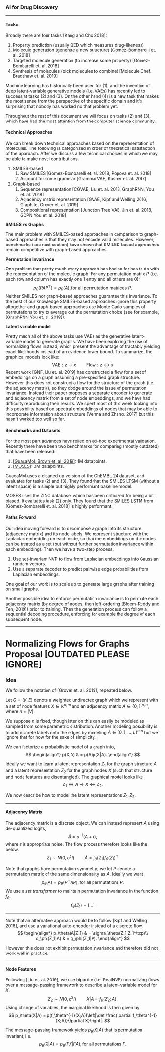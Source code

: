 ### AI for Drug Discovery

---

#### Tasks

Broadly there are four tasks [Kang and Cho 2018]:

1. Property prediction (usually QED which measures drug-likeness) 
2. Molecule generation (generate a new structure) [Gómez-Bombarelli et. al. 2018]
3. Targeted molecule generation (to increase some property) [Gómez-Bombarelli et. al. 2018]
4. Synthesis of molecules (pick molecules to combine) [Molecule Chef, Bradshaw et. al. 2019]

Machine learning has historically been used for (1), and the invention of deep latent-variable generative models (i.e. VAEs) has recently led to success at tasks (2) and (3). On the other hand (4) is a new task that makes the most sense from the perspective of the specific domain and it's surprising that nobody has worked no that problem yet.

Throughout the rest of this document we will focus on tasks (2) and (3), which have had the most attention from the computer science community.

#### Technical Approaches

We can break down technical approaches based on the representation of molecules. The following is categorized in order of theoretical satisfaction of the approach. After we discuss a few technical choices in which we may be able to make novel contributions.

1. SMILES-based 
   1. Raw SMILES [Gómez-Bombarelli et. al. 2018, Popova et. al. 2018]
   2. Account for some grammar [GrammarVAE, Kusner et. al. 2017]
2. Graph-based
   1. Sequence representation [CGVAE, Liu et. al. 2018, GraphRNN, You et. al. 2018]
   2. Adjacency matrix representation [GVAE, Kipf and Welling 2016, Graphite, Grover et. al. 2019]
   3. Compositional representation [Junction Tree VAE, Jin et. al. 2018, GCPN You et. al. 2018]

**SMILES vs Graphs** 

The main problem with SMILES-based approaches in comparison to graph-based approaches is that they may not encode valid molecules. However, benchmarks (see next section) have shown that SMILES-based approaches remain competitive with graph-based approaches.

**Permutation Invariance**

One problem that pretty much every approach has had so far has to do with the representation of the molecule graph. For any permutation matrix $P$ (i.e. each row and column has exactly one $1$ entry and all others are $0$):
$$
p_\theta(PAP^\top) = p_\theta(A), \text{for all permutation matrices }P.
$$
Neither SMILES nor graph-based approaches guarantee this invariance. To the best of our knowledge SMILES-based approaches ignore this property altogether and graph-based approaches use Monte Carlo samples of permutations to try to average out the permutation choice (see for example, [GraphRNN You et. al. 2018]).

**Latent variable model**

Pretty much all of the above tasks use VAEs as the generative latent-variable model to generate graphs. We have been exploring the use of normalizing flows instead, which present the advantage of tractably yielding exact likelihoods instead of an evidence lower bound. To summarize, the graphical models look like:
$$
\text{VAE}: z \rightarrow x \quad\quad \text{Flow}: z \leftrightarrow x
$$
Recent work [GNF, Liu et. al. 2019] has constructed a flow for a set of embeddings on a graph assuming a pre-specified graph structure. However, this does not construct a flow for the structure of the graph (i.e. the adjacency matrix), so they dodge around the issue of permutation invariance. Instead their paper proposes a separate encoder to generate and adjacency matrix from a set of node embeddings, and we have had difficulty reproducing their results. We spent most of this week looking into this possibility based on spectral embeddings of nodes that may be able to incorporate information about structure [Verma and Zhang, 2017] but this hasn't worked too well so far. 

#### Benchmarks and Datasets

For the most part advances have relied on ad-hoc experimental validation. Recently there have been two benchmarks for comparing (mostly outdated) that have been released:

1. [[GuacaMol, Brown et. al. 2019]](https://github.com/BenevolentAI/guacamol): 1M datapoints.
2. [[MOSES]](https://github.com/molecularsets/moses): 3M datapoints.

GuacaMol uses a cleaned up version of the ChEMBL 24 dataset, and evaluates for tasks (2) and (3). They found that the SMILES LTSM (without a latent space) is a simple but highly performant baseline model.

MOSES uses the ZINC database, which has been criticized for being a bit biased. It evaluates task (2) only. They found that the SMILES LSTM from [Gómez-Bombarelli et. al. 2018] is highly performant.

#### Paths Forward

Our idea moving forward is to decompose a graph into its structure (adjacency matrix) and its node labels. We represent structure with the Laplacian embedding on each node, so that the embeddings on the nodes can be treated as a set (but without further permutation invariance within each embedding). Then we have a two-step process:
1. Use set-invariant NVP to flow from Laplacian embeddings into Gaussian random vectors.
2. Use a separate decoder to predict pairwise edge probabilities from Laplacian embeddings.

One goal of our work is to scale up to generate large graphs after training on small graphs.

Another possible idea to enforce permutation invariance is to permute each adjacency matrix (by degree of nodes, then left-ordering [Bloem-Reddy and Teh, 2019]) prior to training. Then the generation process can follow a sequential decoding procedure, enforcing for example the degree of each subsequent node.

---

# Normalizing Flows for Graphs Proposal [OUTDATED PLEASE IGNORE]

### Idea

We follow the notation of [Grover et. al. 2019], repeated below. 

Let $G=(V,E)$ denote a weighted undirected graph which we represent with a set of node features $X \in \mathbb{R}^{n,m}$ and an adjacency matrix $A \in \{0,1\}^{n,n}$, where $n=|V|$. 

We suppose $n$ is fixed, though later on this can easily be modeled as sampled from some parametric distribution. Another modeling possibility is to add discrete labels onto the edges by modeling $A\in \{0,1,\dots,L\}^{n,n}$ but we ignore that for now for the sake of simplicity.

We can factorize a probabilistic model of a graph into,
$$
\begin{align*}
	p(X,A) & = p(A)p(X|A).
\end{align*}
$$

Ideally we want to learn a latent representation $Z_1$ for the graph structure $A$ and a latent representation $Z_2$ for the graph nodes $X$ (such that structure and node features are disentangled). The graphical model looks like
$$
Z_1 \leftrightarrow A \rightarrow X \leftrightarrow Z_2.
$$


We now describe how to model the latent representations $Z_1,Z_2$.

---

#### Adjacency Matrix

The adjacency matrix is a discrete object. We can instead represent $A$ using de-quantized logits,
$$
\tilde{A} = \sigma^{-1}(A + \epsilon),
$$
where $\epsilon$ is appropriate noise. The flow process therefore looks like the below.
$$
Z_1 \sim N(0, \sigma^2I)\quad\quad \tilde{A} = f_\theta(Z_1)f_\theta(Z_1)^\top
$$


Note that graphs have permutation symmetry; we let $P$ denote a permutation matrix of the same dimensionality as $A$. Ideally we want
$$
p_\theta(A) = p_\theta(P^\top AP), \text{for all permutations }P.
$$
We use a *set transformer* to maintain permutation invariance in the function $f_\theta$.
$$
f_\theta(Z_1) = [...]
$$

---

Note that an alternative approach would be to follow [Kipf and Welling 2016], and use a variational auto-encoder instead of a discrete flow. 
$$
\begin{align*}
	p_\theta(A|Z_1) & = \sigma_\theta(Z_1 Z_1^\top)\\
	q_\phi(Z_1|A) & = g_\phi(Z_1|A).
\end{align*}
$$


However, this does not exhibit permutation invariance and therefore did not work well in practice.

---

#### Node Features

Following [Liu et. al. 2019], we use bipartite (i.e. RealNVP) normalizing flows over a message-passing framework to describe a latent-variable model for $X$. 
$$
Z_2 \sim N(0, \sigma^2I) \quad \quad X|A = f_\theta(Z_2;A).
$$
Using change of variables, the marginal likelihood is then given by
$$
p_\theta(X|A) = p(f_\theta^{-1}(X;A))\left|\det \frac{\partial f_\theta^{-1}(X;A)}{\partial X}\right|.
$$


The message-passing framework yields $p_\theta(X|A)$ that is permutation invariant; i.e.
$$
p_\theta(X|A) = p_\theta(\Gamma X | \Gamma A), \text{for all permutations }\Gamma.
$$
